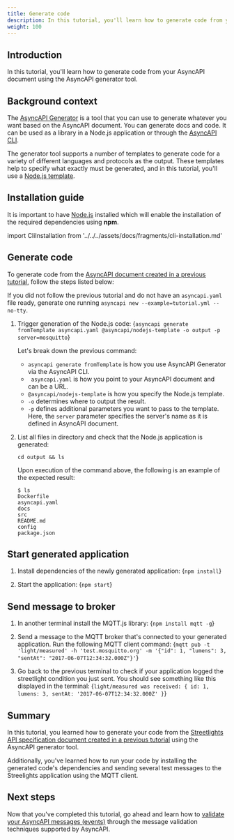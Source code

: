 ```yaml
---
title: Generate code 
description: In this tutorial, you'll learn how to generate code from your AsyncAPI document.
weight: 100
---
```


## Introduction

In this tutorial, you'll learn how to generate code from your AsyncAPI document using the AsyncAPI generator tool.

## Background context
The [AsyncAPI Generator](https://github.com/asyncapi/generator) is a tool that you can use to generate whatever you want based on the AsyncAPI document. You can generate docs and code. It can be used as a library in a Node.js application or through the [AsyncAPI CLI](https://github.com/asyncapi/cli).

The generator tool supports a number of templates to generate code for a variety of different languages and protocols as the output. These templates help to specify what exactly must be generated, and in this tutorial, you'll use a [Node.js template](https://github.com/asyncapi/nodejs-template).

## Installation guide
<Remember>

It is important to have [Node.js](https://nodejs.org/en/download/) installed which will enable the installation of the required dependencies using <b>npm</b>.

</Remember>

import CliInstallation from '../../../assets/docs/fragments/cli-installation.md' 

<CliInstallation/>

## Generate code

To generate code from the [AsyncAPI document created in a previous tutorial](https://asyncapi.com/docs/tutorials/create-asyncapi-document), follow the steps listed below:

<Remember>

If you did not follow the previous tutorial and do not have an `asyncapi.yaml` file ready, generate one running `asyncapi new --example=tutorial.yml --no-tty`.

</Remember>

1. Trigger generation of the Node.js code:
    <CodeBlock language="bash">
    {`asyncapi generate fromTemplate asyncapi.yaml @asyncapi/nodejs-template -o output -p server=mosquitto`}
    </CodeBlock>

    Let's break down the previous command:
    - `asyncapi generate fromTemplate` is how you use AsyncAPI Generator via the AsyncAPI CLI. 
    - ` asyncapi.yaml` is how you point to your AsyncAPI document and can be a URL. 
    - `@asyncapi/nodejs-template` is how you specify the Node.js template.
    - `-o` determines where to output the result.
    - `-p` defines additional parameters you want to pass to the template. Here, the `server` parameter specifies the server's name as it is defined in AsyncAPI document.

2. List all files in directory and check that the Node.js application is generated:
    ```
    cd output && ls
    ```

    Upon execution of the command above, the following is an example of the expected result:
    ```
    $ ls
    Dockerfile
    asyncapi.yaml
    docs
    src
    README.md
    config
    package.json
    ```

## Start generated application
1. Install dependencies of the newly generated application:
    <CodeBlock language="bash">
    {`npm install`}
    </CodeBlock>

2. Start the application:
    <CodeBlock language="bash">
    {`npm start`}
    </CodeBlock>

## Send message to broker
1. In another terminal install the MQTT.js library:
    <CodeBlock language="bash">
    {`npm install mqtt -g`}
    </CodeBlock>

2. Send a message to the MQTT broker that's connected to your generated application. Run the following MQTT client command:
    <CodeBlock language="bash">
    {`mqtt pub -t 'light/measured' -h 'test.mosquitto.org' -m '{"id": 1, "lumens": 3, "sentAt": "2017-06-07T12:34:32.000Z"}'`}
    </CodeBlock>

3. Go back to the previous terminal to check if your application logged the streetlight condition you just sent. You should see something like this displayed in the terminal:
    <CodeBlock language="bash">
    {`light/measured was received:
    { id: 1, lumens: 3, sentAt: '2017-06-07T12:34:32.000Z' }`}
    </CodeBlock>
## Summary
In this tutorial, you learned how to generate your code from the [Streetlights API specification document created in a previous tutorial](https://asyncapi.com/docs/tutorials/create-asyncapi-document) using the AsyncAPI generator tool. 

Additionally, you've learned how to run your code by installing the generated code's dependencies and sending several test messages to the Streelights application using the MQTT client.

## Next steps
Now that you've completed this tutorial, go ahead and learn how to [validate your AsyncAPI messages (events)](https://asyncapi.com/docs/tutorials/message-validation.md) through the message validation techniques supported by AsyncAPI.
